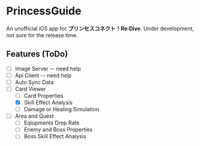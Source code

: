 # PrincessGuide
An unofficial iOS app for **プリンセスコネクト！Re:Dive**. Under development, not sure for the release time.

## Features (ToDo)
- [ ] Image Server -- need help
- [ ] Api Client  -- need help
- [ ] Auto Sync Data
- [ ] Card Viewer
    - [ ] Card Properties
    - [x] Skill Effect Analysis
    - [ ] Damage or Healing Simulation
- [ ] Area and Quest
    - [ ] Eqiupments Drop Rate
    - [ ] Enemy and Boss Properties
    - [ ] Boss Skill Effect Analysis
